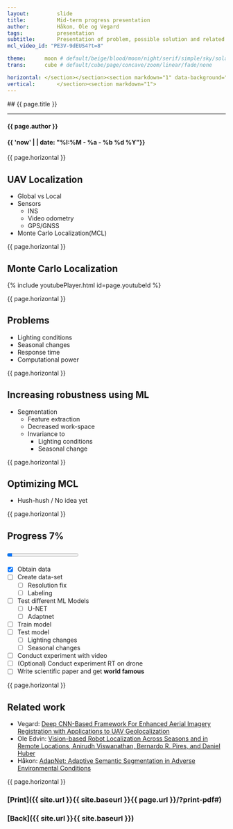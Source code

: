 ```yaml
---
layout:     	slide
title:     		Mid-term progress presentation
author:     	Håkon, Ole og Vegard
tags:           presentation 
subtitle:    	Presentation of problem, possible solution and related work.
mcl_video_id: "PE3V-9dEUS4?t=8"

theme:		moon # default/beige/blood/moon/night/serif/simple/sky/solarized
trans:		cube # default/cube/page/concave/zoom/linear/fade/none

horizontal:	</section></section><section markdown="1" data-background=""><section markdown="1">
vertical:		</section><section markdown="1">
---
```

<section markdown="1" data-background=""><section markdown="1">
## {{ page.title }}

<hr>

#### {{ page.author }}

#### {{ 'now' | | date: "%I:%M  - %a - %b %d %Y"}}

{{ page.horizontal }}
<!-- Start Writing Below in Markdown -->

## UAV Localization

* Global vs Local
* Sensors
    * INS
    * Video odometry
    * GPS/GNSS
* Monte Carlo Localization(MCL)

{{ page.horizontal }}

## Monte Carlo Localization

{% include youtubePlayer.html id=page.youtubeId %}

{{ page.horizontal }}

## Problems

* Lighting conditions
* Seasonal changes
* Response time
* Computational power

{{ page.horizontal }}

## Increasing robustness using ML

* Segmentation
    * Feature extraction 
    * Decreased work-space
    * Invariance to
        * Lighting conditions
        * Seasonal change 

{{ page.horizontal }}

## Optimizing MCL
* Hush-hush / No idea yet

{{ page.horizontal }}

## Progress 7%
### <progress value="7" max="100"></progress>

* [x] Obtain data
* [ ] Create data-set 
    * [ ] Resolution fix 
    * [ ] Labeling
* [ ] Test different ML Models
    * [ ] U-NET
    * [ ] Adaptnet
* [ ] Train model
* [ ] Test model 
    * [ ] Lighting changes
    * [ ] Seasonal changes
* [ ] Conduct experiment with video
* [ ] (Optional) Conduct experiment RT on drone
* [ ] Write scientific paper and get **world famous**

{{ page.horizontal }}

## Related work

* Vegard: [Deep CNN-Based Framework For Enhanced Aerial Imagery Registration with Applications to UAV Geolocalization](https://github.com/in5490-run/documentation_and_research/blob/master/Papers/Nassar_A_Deep_CNN-Based_CVPR_2018_paper.pdf)
* Ole Edvin: [Vision-based Robot Localization Across Seasons and in Remote Locations, Anirudh Viswanathan, Bernardo R. Pires, and Daniel Huber](https://github.com/in5490-run/documentation_and_research/blob/master/Papers/viswanathan2016.pdf)
* Håkon: [AdapNet: Adaptive Semantic Segmentation in Adverse Environmental Conditions](https://github.com/in5490-run/documentation_and_research/blob/master/Papers/AdapNet%20Adaptive%20Semantic%20Segmentation%20in%20Adverse%20Environmental%20Conditions.pdf)

<!-- End Here -->
{{ page.horizontal }}

# [Print]({{ site.url }}{{ site.baseurl }}{{ page.url }}/?print-pdf#)

# [Back]({{ site.url }}{{ site.baseurl }})

</section></section>
